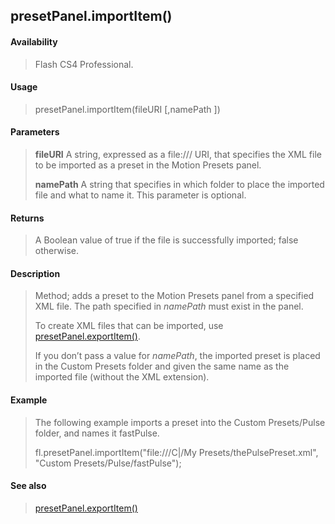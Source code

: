 ## presetPanel.importItem()

#### Availability

> Flash CS4 Professional.

#### Usage

> presetPanel.importItem(fileURI \[,namePath \])

#### Parameters

> **fileURI** A string, expressed as a file:/// URI, that specifies the XML file to be imported as a preset in the Motion Presets panel.
>
> **namePath** A string that specifies in which folder to place the imported file and what to name it. This parameter is optional.

#### Returns

> A Boolean value of true if the file is successfully imported; false otherwise.

#### Description

> Method; adds a preset to the Motion Presets panel from a specified XML file. The path specified in *namePath* must exist in the panel.
>
> To create XML files that can be imported, use [presetPanel.exportItem()](#_bookmark786).
>
> If you don’t pass a value for *namePath*, the imported preset is placed in the Custom Presets folder and given the same name as the imported file (without the XML extension).

#### Example

> The following example imports a preset into the Custom Presets/Pulse folder, and names it fastPulse.
>
> fl.presetPanel.importItem("file:///C\|/My Presets/thePulsePreset.xml", "Custom Presets/Pulse/fastPulse");

#### See also

> [presetPanel.exportItem()](#_bookmark786)
